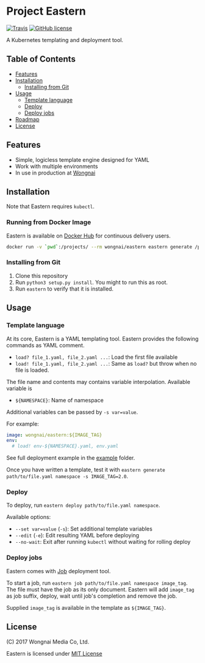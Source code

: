 # Project Eastern

[![Travis](https://api.travis-ci.org/wongnai/eastern.svg?branch=master)](https://travis-ci.org/wongnai/eastern)
[![GitHub license](https://img.shields.io/github/license/wongnai/eastern.svg)](https://github.com/wongnai/eastern/blob/master/LICENSE)

A Kubernetes templating and deployment tool.

## Table of Contents

* [Features](#features)
* [Installation](#installation)
  * [Installing from Git](#installing-from-git)
* [Usage](#usage)
  * [Template language](#template-language)
  * [Deploy](#deploy)
  * [Deploy jobs](#deploy-jobs)
* [Roadmap](#roadmap)
* [License](#license)

## Features

* Simple, logicless template engine designed for YAML
* Work with multiple environments
* In use in production at [Wongnai](https://www.wongnai.com)

## Installation

Note that Eastern requires `kubectl`.

### Running from Docker Image

Eastern is available on [Docker Hub](https://hub.docker.com/r/wongnai/eastern/) for continuous delivery users.

```sh
docker run -v `pwd`:/projects/ --rm wongnai/eastern eastern generate /projects/kubernetes.yaml
```

### Installing from Git

1. Clone this repository
2. Run `python3 setup.py install`. You might to run this as root.
3. Run `eastern` to verify that it is installed.

## Usage
### Template language 
At its core, Eastern is a YAML templating tool. Eastern provides the following commands as YAML comment.

- `load? file_1.yaml, file_2.yaml ...`: Load the first file available
- `load! file_1.yaml, file_2.yaml ...`: Same as `load?` but throw when no file is loaded.

The file name and contents may contains variable interpolation. Available variable is

- `${NAMESPACE}`: Name of namespace

Additional variables can be passed by `-s var=value`.

For example:

```yaml
image: wongnai/eastern:${IMAGE_TAG}
env:
  # load! env-${NAMESPACE}.yaml, env.yaml
```

See full deployment example in the [example](example/) folder.

Once you have written a template, test it with `eastern generate path/to/file.yaml namespace -s IMAGE_TAG=2.0`.

### Deploy

To deploy, run `eastern deploy path/to/file.yaml namespace`.

Available options:

- `--set var=value` (`-s`): Set additional template variables
- `--edit` (`-e`): Edit resulting YAML before deploying
- `--no-wait`: Exit after running `kubectl` without waiting for rolling deploy

### Deploy jobs
Eastern comes with [Job](https://kubernetes.io/docs/concepts/workloads/controllers/jobs-run-to-completion/) deployment tool.

To start a job, run `eastern job path/to/file.yaml namespace image_tag`. The file must have the job as its only document. Eastern will add `image_tag` as job suffix, deploy, wait until job's completion and remove the job.

Supplied `image_tag` is available in the template as `${IMAGE_TAG}`.

## License
(C) 2017 Wongnai Media Co, Ltd.

Eastern is licensed under [MIT License](LICENSE)
